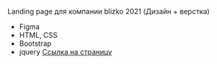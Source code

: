 Landing page для компании blizko 2021 (Дизайн + верстка)
- Figma
- HTML, CSS
- Bootstrap
- jquery
<a href="https://nastyaarxi.github.io/" target="_blank">Ссылка на страницу</a>
